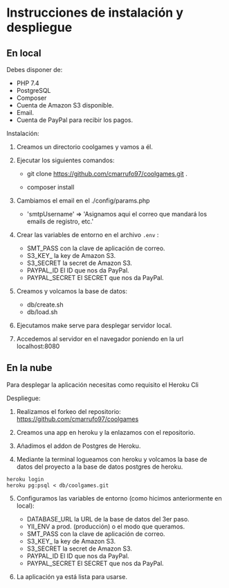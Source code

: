 # Instrucciones de instalación y despliegue

## En local

Debes disponer de:

* PHP 7.4
* PostgreSQL
* Composer
* Cuenta de Amazon S3 disponible.
* Email.
* Cuenta de PayPal para recibir los pagos.

Instalación:

1. Creamos un directorio coolgames y vamos a él.
2. Ejecutar los siguientes comandos:
    
    - git clone https://github.com/cmarrufo97/coolgames.git .

    - composer install

3. Cambiamos el email en el ./config/params.php

    - 'smtpUsername' => 'Asignamos aqui el correo que mandará los emails de registro, etc.'

4. Crear las variables de entorno en el archivo <code>.env</code> :

    - SMT_PASS con la clave de aplicación de correo.
    - S3_KEY_ la key de Amazon S3.
    - S3_SECRET la secret de Amazon S3.
    - PAYPAL_ID El ID que nos da PayPal.
    - PAYPAL_SECRET El SECRET que nos da PayPal.

5. Creamos y volcamos la base de datos:

    - db/create.sh 
    - db/load.sh

6. Ejecutamos make serve para desplegar servidor local.

7. Accedemos al servidor en el navegador poniendo en la url localhost:8080

## En la nube

Para desplegar la aplicación necesitas como requisito el Heroku Cli

Despliegue:

1. Realizamos el forkeo del repositorio:
https://github.com/cmarrufo97/coolgames

2. Creamos una app en heroku y la enlazamos con el repositorio.

3. Añadimos el addon de Postgres de Heroku.

4. Mediante la terminal logueamos con heroku y volcamos la base de datos del proyecto a la base de datos postgres de heroku.

```
heroku login
heroku pg:psql < db/coolgames.git
```


5. Configuramos las variables de entorno (como hicimos anteriormente en local):

    - DATABASE_URL la URL de la base de datos del 3er paso.
    - YII_ENV a prod. (producción) o el modo que queramos.
    - SMT_PASS con la clave de aplicación de correo.
    - S3_KEY_ la key de Amazon S3.
    - S3_SECRET la secret de Amazon S3.
    - PAYPAL_ID El ID que nos da PayPal.
    - PAYPAL_SECRET El SECRET que nos da PayPal.

6. La aplicación ya está lista para usarse.